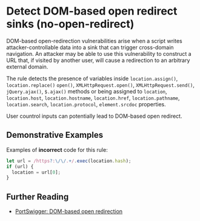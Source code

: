 # Detect DOM-based open redirect sinks (no-open-redirect)

DOM-based open-redirection vulnerabilities arise when a script writes attacker-controllable data into a sink that can trigger cross-domain navigation. An attacker may be able to use this vulnerability to construct a URL that, if visited by another user, will cause a redirection to an arbitrary external domain.

The rule detects the presence of variables inside `location.assign()`, `location.replace()` `open()`, `XMLHttpRequest.open()`, `XMLHttpRequest.send()`, `jQuery.ajax()`, `$.ajax()` methods or being assigned to `location`, `location.host`, `location.hostname`, `location.href`, `location.pathname`, `location.search`, `location.protocol`, `element.srcdoc` properties.

User countrol inputs can potentially lead to DOM-based open redirect.

## Demonstrative Examples

Examples of **incorrect** code for this rule:

```js
let url = /https?:\/\/.+/.exec(location.hash);
if (url) {
  location = url[0];
}
```

## Further Reading

- [PortSwigger: DOM-based open redirection](https://portswigger.net/web-security/dom-based/open-redirection)
